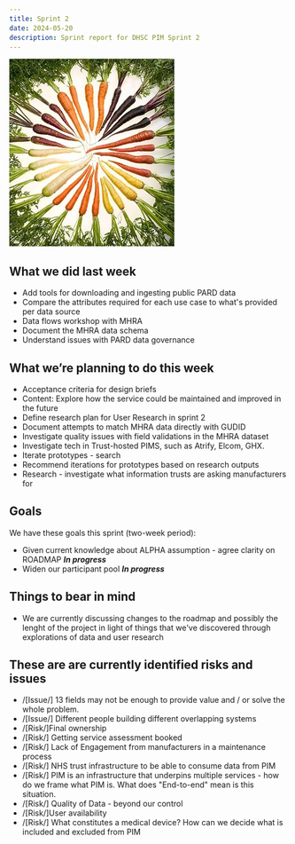 ```yaml
---
title: Sprint 2
date: 2024-05-20
description: Sprint report for DHSC PIM Sprint 2 
---
```


![Carrot](carrots.jpg)
## What we did last week
- Add tools for downloading and ingesting public PARD data
- Compare the attributes required for each use case to what's provided per data source
- Data flows workshop with MHRA
- Document the MHRA data schema
- Understand issues with PARD data governance


## What we’re planning to do this week
- Acceptance criteria for design briefs
- Content: Explore how the service could be maintained and improved in the future
- Define research plan for User Research in sprint 2
- Document attempts to match MHRA data directly with GUDID
- Investigate quality issues with field validations in the MHRA dataset
- Investigate tech in Trust-hosted PIMS, such as Atrify, Elcom, GHX.
- Iterate prototypes - search
- Recommend iterations for prototypes based on research outputs
- Research - investigate what information trusts are asking manufacturers for

## Goals
We have these goals this sprint (two-week period):
- Given current knowledge about ALPHA assumption - agree clarity on ROADMAP <span class="badge bg-info">_**In progress**_</span>
- Widen our participant pool <span class="badge bg-info">_**In progress**_</span>

## Things to bear in mind
- We are currently discussing changes to the roadmap and possibly the lenght of the project in light of things that we've discovered through explorations of data and user research

## These are are currently identified risks and issues
- /[Issue/] 13 fields may not be enough to provide value and / or solve the whole problem.
- /[Issue/] Different people building different overlapping systems
- /[Risk/]Final ownership
- /[Risk/] Getting service assessment booked
- /[Risk/] Lack of Engagement from manufacturers in a maintenance process
- /[Risk/] NHS trust infrastructure to be able to consume data from PIM
- /[Risk/] PIM is an infrastructure that underpins multiple services - how do we frame what PIM is. What does "End-to-end" mean is this situation.
- /[Risk/] Quality of Data - beyond our control
- /[Risk/]User availability
- /[Risk/] What constitutes a medical device? How can we decide what is included and excluded from PIM
